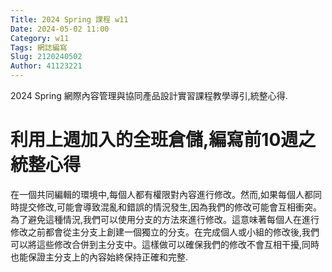 ```yaml
---
Title: 2024 Spring 課程 w11
Date: 2024-05-02 11:00
Category: w11
Tags: 網誌編寫
Slug: 2120240502
Author: 41123221
---
```


2024 Spring 網際內容管理與協同產品設計實習課程教學導引,統整心得.

<!-- PELICAN_END_SUMMARY -->

# 利用上週加入的全班倉儲,編寫前10週之統整心得
在一個共同編輯的環境中,每個人都有權限對內容進行修改。然而,如果每個人都同時提交修改,可能會導致混亂和錯誤的情況發生,因為我們的修改可能會互相衝突。為了避免這種情況,我們可以使用分支的方法來進行修改。這意味著每個人在進行修改之前都會從主分支上創建一個獨立的分支。在完成個人或小組的修改後,我們可以將這些修改合併到主分支中。這樣做可以確保我們的修改不會互相干擾,同時也能保證主分支上的內容始終保持正確和完整.